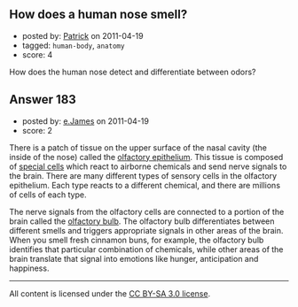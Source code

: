## How does a human nose smell?

- posted by: [Patrick](https://stackexchange.com/users/-1/7-patrick) on 2011-04-19
- tagged: `human-body`, `anatomy`
- score: 4

How does the human nose detect and differentiate between odors?


## Answer 183

- posted by: [e.James](https://stackexchange.com/users/-1/54-e-james) on 2011-04-19
- score: 2

<p>There is a patch of tissue on the upper surface of the nasal cavity (the inside of the nose) called the <a href="http://en.wikipedia.org/wiki/Olfactory_epithelium" rel="nofollow">olfactory epithelium</a>. This tissue is composed of <a href="http://en.wikipedia.org/wiki/Chemoreception" rel="nofollow">special cells</a> which react to airborne chemicals and send nerve signals to the brain. There are many different types of sensory cells in the olfactory epithelium. Each type reacts to a different chemical, and there are millions of cells of each type.</p>

<p>The nerve signals from the olfactory cells are connected to a portion of the brain called the <a href="http://en.wikipedia.org/wiki/Olfactory_bulb" rel="nofollow">olfactory bulb</a>. The olfactory bulb differentiates between different smells and triggers appropriate signals in other areas of the brain. When you smell fresh cinnamon buns, for example, the olfactory bulb identifies that particular combination of chemicals, while other areas of the brain translate that signal into emotions like hunger, anticipation and happiness.</p>




---

All content is licensed under the [CC BY-SA 3.0 license](https://creativecommons.org/licenses/by-sa/3.0/).
